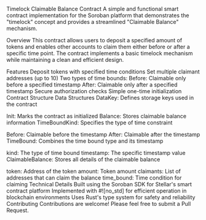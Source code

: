 Timelock Claimable Balance Contract
A simple and functional smart contract implementation for the Soroban platform that demonstrates the "timelock" concept and provides a streamlined "Claimable Balance" mechanism.

Overview
This contract allows users to deposit a specified amount of tokens and enables other accounts to claim them either before or after a specific time point. The contract implements a basic timelock mechanism while maintaining a clean and efficient design.

Features
Deposit tokens with specified time conditions
Set multiple claimant addresses (up to 10)
Two types of time bounds:
Before: Claimable only before a specified timestamp
After: Claimable only after a specified timestamp
Secure authorization checks
Simple one-time initialization
Contract Structure
Data Structures
DataKey: Defines storage keys used in the contract

Init: Marks the contract as initialized
Balance: Stores claimable balance information
TimeBoundKind: Specifies the type of time constraint

Before: Claimable before the timestamp
After: Claimable after the timestamp
TimeBound: Combines the time bound type and its timestamp

kind: The type of time bound
timestamp: The specific timestamp value
ClaimableBalance: Stores all details of the claimable balance

token: Address of the token
amount: Token amount
claimants: List of addresses that can claim the balance
time_bound: Time condition for claiming
Technical Details
Built using the Soroban SDK for Stellar's smart contract platform
Implemented with #![no_std] for efficient operation in blockchain environments
Uses Rust's type system for safety and reliability
Contributing
Contributions are welcome! Please feel free to submit a Pull Request.
